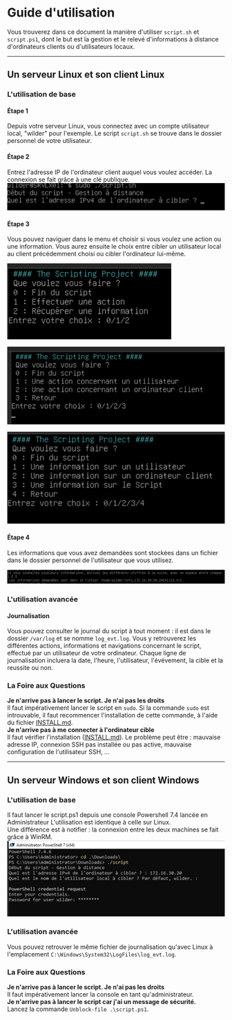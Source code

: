 # Guide d'utilisation

Vous trouverez dans ce document la manière d'utiliser ```script.sh``` et ```script.ps1```, dont le but est la gestion et le relevé d'informations à distance d'ordinateurs clients ou d'utilisateurs locaux.  

---
## Un serveur Linux et son client Linux

### L'utilisation de base

#### Étape 1
Depuis votre serveur Linux, vous connectez avec un compte utilisateur local, "wilder" pour l'exemple. Le script ```script.sh``` se trouve dans le dossier personnel de votre utilisateur.  
#### Étape 2
Entrez l'adresse IP de l'ordinateur client auquel vous voulez accéder. La connexion se fait grâce à une clé publique.
![screen](./Images/Installation/screen-projet2/1.png)

#### Étape 3
Vous pouvez naviguer dans le menu et choisir si vous voulez une action ou une information. Vous aurez ensuite le choix entre cibler un utilisateur local au client précédemment choisi ou cibler l'ordinateur lui-même. 

![screen](./Images/Installation/screen-projet2/2.png)

![screen](./Images/Installation/screen-projet2/3.png)

![screen](./Images/Installation/screen-projet2/4.png)


#### Étape 4
Les informations que vous avez demandées sont stockées dans un fichier dans le dossier personnel de l'utilisateur que vous utilisez.

![screen](./Images/Installation/screen-projet2/5.png)


### L'utilisation avancée
#### Journalisation
Vous pouvez consulter le journal du script à tout moment : il est dans le dossier ```/var/log``` et se nomme ```log_evt.log```. Vous y retrouverez les différentes actions, informations et navigations concernant le script, effectué par un utilisateur de votre ordinateur. Chaque ligne de journalisation incluera la date, l'heure, l'utilisateur, l'évévement, la cible et la reussite ou non.  

### La Foire aux Questions
**Je n'arrive pas à lancer le script. Je n'ai pas les droits**  
Il faut impérativement lancer le script en ```sudo```. Si la commande ```sudo``` est introuvable, il faut recommencer l'installation de cette commande, à l'aide du fichier [INSTALL.md](./INSTALL.md).  
**Je n'arrive pas à me connecter à l'ordinateur cible**  
Il faut vérifier l'installation ([INSTALL.md](./INSTALL.md)). Le problème peut être : mauvaise adresse IP, connexion SSH pas installée ou pas active, mauvaise configuration de l'utilisateur SSH, ...    


---
## Un serveur Windows et son client Windows

### L'utilisation de base
Il faut lancer le script.ps1 depuis une console Powershell 7.4 lancée en Administrateur
L'utilisation est identique à celle sur Linux.  
Une différence est à notifier : la connexion entre les deux machines se fait grâce à WinRM.  
![Visuel de la connexion](./Images/Installation/scriptps1.png)

### L'utilisation avancée
Vous pouvez retrouver le même fichier de journalisation qu'avec Linux à l'emplacement ```C:\Windows\System32\LogFiles\log_evt.log```.  

### La Foire aux Questions
**Je n'arrive pas à lancer le script. Je n'ai pas les droits**  
Il faut impérativement lancer la console en tant qu'administrateur.  
**Je n'arrive pas à lancer le script car j'ai un message de sécurité.**  
Lancez la commande ```Unblock-file .\script.ps1```.  
